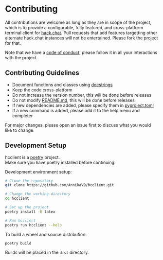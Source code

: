 # Contributing

All contributions are welcome as long as they are in scope of the project, which is to provide a configurable, fully featured, and cross-platform terminal client for [hack.chat](https://hack.chat/). Pull requests that add features targetting other alternate hack.chat instances will not be entertained. Please fork the project for that.

Note that we have a [code of conduct](../docs/CODE_OF_CONDUCT.md), please follow it in all your interactions with the project.


## Contributing Guidelines

- Document functions and classes using [docstrings](https://www.python.org/dev/peps/pep-0257/)
- Keep the code cross-platform
- Do not increase the version number, this will be done before releases
- Do not modify [README.md](../docs/README.md), this will be done before releases
- If new dependencies are added, please specify them in [pyproject.toml](../pyproject.toml)
- If a new command is added, please add it to the help menu and completer

For major changes, please open an issue first to discuss what you would like to change.


## Development Setup

hcclient is a [poetry](https://python-poetry.org/) project.<br />
Make sure you have poetry installed before continuing.

Development environment setup:
```bash
# Clone the repository
git clone https://github.com/AnnikaV9/hcclient.git

# Change the working directory
cd hcclient

# Set up the project
poetry install -E latex

# Run hcclient
poetry run hcclient --help
```

To build a wheel and source distribution:
```bash
poetry build
```
Builds will be placed in the `dist` directory.
